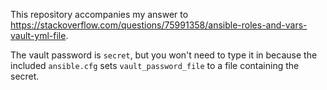 This repository accompanies my answer to <https://stackoverflow.com/questions/75991358/ansible-roles-and-vars-vault-yml-file>.

The vault password is `secret`, but you won't need to type it in because the included `ansible.cfg` sets `vault_password_file` to a file containing the secret.

